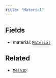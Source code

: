 ```yaml
---
title: "Material"
---
```



## Fields

* material: [`Material`](../datatypes/material.md)


## Related

* [`Mesh3D`](../archetypes/mesh3d.md)

